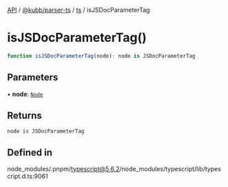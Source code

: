 [API](../../../../../packages.md) / [@kubb/parser-ts](../../../index.md) / [ts](../index.md) / isJSDocParameterTag

# isJSDocParameterTag()

```ts
function isJSDocParameterTag(node): node is JSDocParameterTag
```

## Parameters

• **node**: [`Node`](../interfaces/Node.md)

## Returns

`node is JSDocParameterTag`

## Defined in

node\_modules/.pnpm/typescript@5.6.2/node\_modules/typescript/lib/typescript.d.ts:9061
